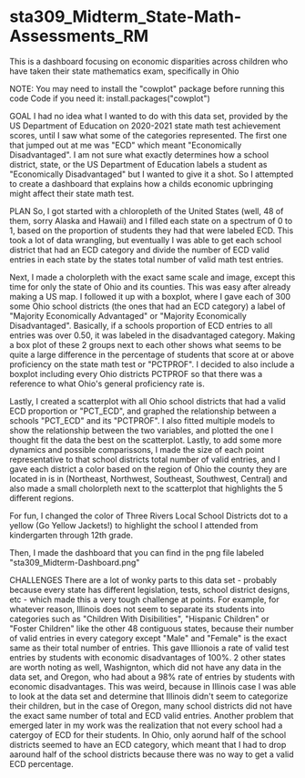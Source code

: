 # sta309_Midterm_State-Math-Assessments_RM
This is a dashboard focusing on economic disparities across children who have taken their state mathematics exam, specifically in Ohio

NOTE: You may need to install the "cowplot" package before running this code
    Code if you need it: install.packages("cowplot")

GOAL
I had no idea what I wanted to do with this data set, provided by the US Department of Education on 2020-2021 state math test achievement scores, until I saw what some of the categories represented. The first one that jumped out at me was "ECD" which meant "Economically Disadvantaged". I am not sure what exactly determines how a school district, state, or the US Department of Education labels a student as "Economically Disadvantaged" but I wanted to give it a shot. So I attempted to create a dashboard that explains how a childs economic upbringing might affect their state math test. 


PLAN
So, I got started with a chloropleth of the United States (well, 48 of them, sorry Alaska and Hawaii) and I filled each state on a spectrum of 0 to 1, based on the proportion of students they had that were labeled ECD. This took a lot of data wrangling, but eventually I was able to get each school district that had an ECD category and divide the number of ECD valid entries in each state by the states total number of valid math test entries. 

Next, I made a cholorpleth with the exact same scale and image, except this time for only the state of Ohio and its counties. This was easy after already making a US map. I followed it up with a boxplot, where I gave each of 300 some Ohio school districts (the ones that had an ECD category) a label of "Majority Economically Advantaged" or "Majority Economically Disadvantaged". Basically, if a schools proportion of ECD entries to all entries was over 0.50, it was labeled in the disadvantaged category. Making a box plot of these 2 groups next to each other shows what seems to be quite a large difference in the percentage of students that score at or above proficiency on the state math test or "PCTPROF". I decided to also include a boxplot including every Ohio districts PCTPROF so that there was a reference to what Ohio's general proficiency rate is. 

Lastly, I created a scatterplot with all Ohio school districts that had a valid ECD proportion or "PCT_ECD", and graphed the relationship between a schools "PCT_ECD" and its "PCTPROF". I also fitted multiple models to show the relationship between the two variables, and plotted the one I thought fit the data the best on the scatterplot. Lastly, to add some more dynamics and possible comparissons, I made the size of each point representative to that school districts total number of valid entries, and I gave each district a color based on the region of Ohio the county they are located in is in (Northeast, Northwest, Southeast, Southwest, Central) and also made a small cholorpleth next to the scatterplot that highlights the 5 different regions. 

For fun, I changed the color of Three Rivers Local School Districts dot to a yellow (Go Yellow Jackets!) to highlight the school I attended from kindergarten through 12th grade. 

Then, I made the dashboard that you can find in the png file labeled "sta309_Midterm-Dashboard.png"



CHALLENGES
There are a lot of wonky parts to this data set - probably because every state has different legislation, tests, school district designs, etc - which made this a very tough challenge at points. For example, for whatever reason, Illinois does not seem to separate its students into categories such as "Children With Disibilities", "Hispanic Children" or "Foster Children" like the other 48 contiguous states, because their number of valid entries in every category except "Male" and "Female" is the exact same as their total number of entries. This gave Illionois a rate of valid test entries by students with economic disadvantages of 100%. 2 other states are worth noting as well, Washignton, which did not have any data in the data set, and Oregon, who had about a 98% rate of entries by students with economic disadvantages. This was weird, because in Illinois case I was able to look at the data set and determine that Illinois didn't seem to categorize their children, but in the case of Oregon, many school districts did not have the exact same number of total and ECD valid entries. Another problem that emerged later in my work was the realization that not every school had a catergoy of ECD for their students. In Ohio, only aorund half of the school districts seemed to have an ECD category, which meant that I had to drop aaround half of the school districts because there was no way to get a valid ECD percentage. 
